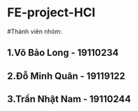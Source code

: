 # FE-project-HCI
#Thành viên nhóm:

 ## 1.Võ Bảo Long - 19110234
 ## 2.Đỗ Minh Quân - 19119122
 ## 3.Trần Nhật Nam - 19110244
